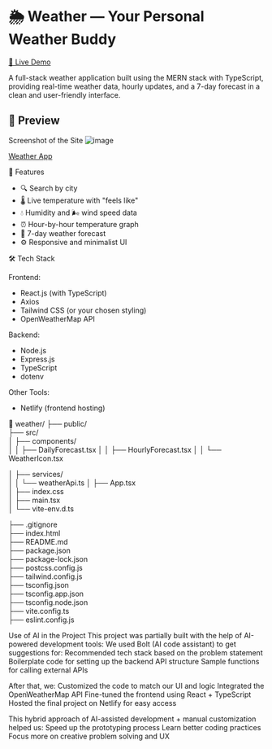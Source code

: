 # 🌦️ Weather — Your Personal Weather Buddy

[🔗 Live Demo](https://silly-toffee-1ad091.netlify.app)

A full-stack weather application built using the MERN stack with TypeScript, providing real-time weather data, hourly updates, and a 7-day forecast in a clean and user-friendly interface.


## 📸 Preview

Screenshot of the Site
![image](https://github.com/user-attachments/assets/bef9d6b5-9b1a-493a-a087-f380e4902971)


[Weather App](https://silly-toffee-1ad091.netlify.app/)


🚀 Features

- 🔍 Search by city
- 🌡️ Live temperature with "feels like"
- 💧 Humidity and 🌬️ wind speed data
- ⏰ Hour-by-hour temperature graph
- 📅 7-day weather forecast
- ⚙️ Responsive and minimalist UI


🛠️ Tech Stack

Frontend:
- React.js (with TypeScript)
- Axios
- Tailwind CSS (or your chosen styling)
- OpenWeatherMap API

Backend:
- Node.js
- Express.js
- TypeScript
- dotenv

Other Tools:
- Netlify (frontend hosting)

📁 weather/
├── public/                   
├── src/                  
│   ├── components/            
│   │   ├── DailyForecast.tsx
│   │   ├── HourlyForecast.tsx
│   │   └── WeatherIcon.tsx

│   ├── services/             
│   │   └── weatherApi.ts
│   ├── App.tsx               
│   ├── index.css             
│   ├── main.tsx             
│   └── vite-env.d.ts  

├── .gitignore               
├── index.html             
├── README.md               
├── package.json             
├── package-lock.json       
├── postcss.config.js         
├── tailwind.config.js        
├── tsconfig.json            
├── tsconfig.app.json       
├── tsconfig.node.json         
├── vite.config.ts             
├── eslint.config.js           





Use of AI in the Project
This project was partially built with the help of AI-powered development tools:
We used Bolt (AI code assistant) to get suggestions for:
Recommended tech stack based on the problem statement
Boilerplate code for setting up the backend API structure
Sample functions for calling external APIs

After that, we:
Customized the code to match our UI and logic
Integrated the OpenWeatherMap API
Fine-tuned the frontend using React + TypeScript
Hosted the final project on Netlify for easy access

This hybrid approach of AI-assisted development + manual customization helped us:
Speed up the prototyping process
Learn better coding practices
Focus more on creative problem solving and UX


